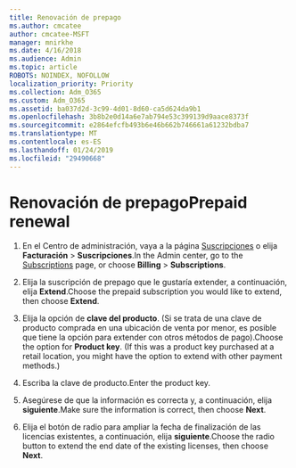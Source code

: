 ```yaml
---
title: Renovación de prepago
ms.author: cmcatee
author: cmcatee-MSFT
manager: mnirkhe
ms.date: 4/16/2018
ms.audience: Admin
ms.topic: article
ROBOTS: NOINDEX, NOFOLLOW
localization_priority: Priority
ms.collection: Adm_O365
ms.custom: Adm_O365
ms.assetid: ba037d2d-3c99-4d01-8d60-ca5d624da9b1
ms.openlocfilehash: 3b8b2e0d14a6e7ab794e53c399139d9aace8373f
ms.sourcegitcommit: e2864efcfb493b6e46b662b746661a61232bdba7
ms.translationtype: MT
ms.contentlocale: es-ES
ms.lasthandoff: 01/24/2019
ms.locfileid: "29490668"
---
```

# <a name="prepaid-renewal"></a><span data-ttu-id="eb547-102">Renovación de prepago</span><span class="sxs-lookup"><span data-stu-id="eb547-102">Prepaid renewal</span></span>

1. <span data-ttu-id="eb547-103">En el Centro de administración, vaya a la página [Suscripciones](https://go.microsoft.com/fwlink/p/?linkid=842054) o elija **Facturación** \> **Suscripciones**.</span><span class="sxs-lookup"><span data-stu-id="eb547-103">In the Admin center, go to the [Subscriptions](https://go.microsoft.com/fwlink/p/?linkid=842054) page, or choose **Billing** \> **Subscriptions**.</span></span>
    
2. <span data-ttu-id="eb547-104">Elija la suscripción de prepago que le gustaría extender, a continuación, elija **Extend**.</span><span class="sxs-lookup"><span data-stu-id="eb547-104">Choose the prepaid subscription you would like to extend, then choose **Extend**.</span></span>
    
3. <span data-ttu-id="eb547-p101">Elija la opción de **clave del producto**. (Si se trata de una clave de producto comprada en una ubicación de venta por menor, es posible que tiene la opción para extender con otros métodos de pago).</span><span class="sxs-lookup"><span data-stu-id="eb547-p101">Choose the option for **Product key**. (If this was a product key purchased at a retail location, you might have the option to extend with other payment methods.)</span></span>
    
4. <span data-ttu-id="eb547-107">Escriba la clave de producto.</span><span class="sxs-lookup"><span data-stu-id="eb547-107">Enter the product key.</span></span>
    
5. <span data-ttu-id="eb547-108">Asegúrese de que la información es correcta y, a continuación, elija **siguiente**.</span><span class="sxs-lookup"><span data-stu-id="eb547-108">Make sure the information is correct, then choose **Next**.</span></span>
    
6. <span data-ttu-id="eb547-109">Elija el botón de radio para ampliar la fecha de finalización de las licencias existentes, a continuación, elija **siguiente**.</span><span class="sxs-lookup"><span data-stu-id="eb547-109">Choose the radio button to extend the end date of the existing licenses, then choose **Next**.</span></span>
    

